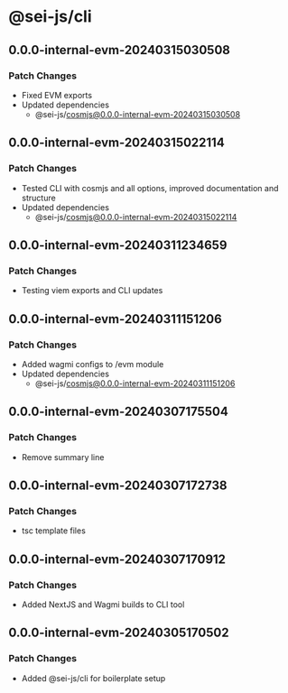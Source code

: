 # @sei-js/cli

## 0.0.0-internal-evm-20240315030508

### Patch Changes

- Fixed EVM exports
- Updated dependencies
  - @sei-js/cosmjs@0.0.0-internal-evm-20240315030508

## 0.0.0-internal-evm-20240315022114

### Patch Changes

- Tested CLI with cosmjs and all options, improved documentation and structure
- Updated dependencies
  - @sei-js/cosmjs@0.0.0-internal-evm-20240315022114

## 0.0.0-internal-evm-20240311234659

### Patch Changes

- Testing viem exports and CLI updates

## 0.0.0-internal-evm-20240311151206

### Patch Changes

- Added wagmi configs to /evm module
- Updated dependencies
  - @sei-js/cosmjs@0.0.0-internal-evm-20240311151206

## 0.0.0-internal-evm-20240307175504

### Patch Changes

- Remove summary line

## 0.0.0-internal-evm-20240307172738

### Patch Changes

- tsc template files

## 0.0.0-internal-evm-20240307170912

### Patch Changes

- Added NextJS and Wagmi builds to CLI tool

## 0.0.0-internal-evm-20240305170502

### Patch Changes

- Added @sei-js/cli for boilerplate setup

